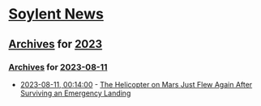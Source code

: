 # [Soylent News](../../../README.md)

## [Archives](../../index.md) for [2023](../index.md)

### [Archives](../../index.md) for [2023-08-11](index.md)

* [2023-08-11, 00:14:00](https://soylentnews.org/article.pl?sid=23/08/10/191221&from=rss) - [The Helicopter on Mars Just Flew Again After Surviving an Emergency Landing](https://soylentnews.org/article.pl?sid=23/08/10/191221&from=rss)
